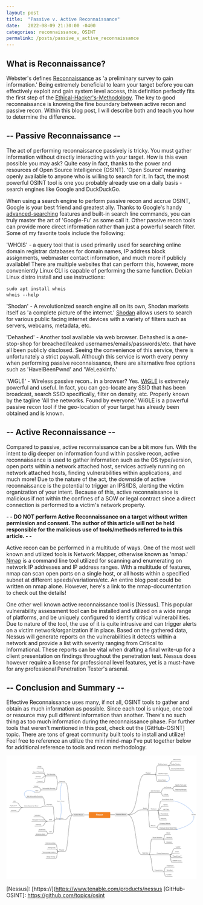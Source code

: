 ```yaml
---
layout: post
title:  "Passive v. Active Reconnaissance"
date:   2022-08-09 21:30:00 -0400
categories: reconnaissance, OSINT
permalink: /posts/passive_v_active_reconnaissance
---
```


<h2>What is Reconnaissance?</h2>


Webster's defines [Reconnaissance] as 'a preliminary survey to gain information.' 
Being extremely beneficial to learn your target before you can effectively exploit and gain system level access, 
this definition perfectly fits the first step of the [Ethical-Hacker's-Methodology]. 
The key to good reconnaissance is knowing the fine boundary between active recon and passive recon. 
Within this blog post, I will describe both and teach you how to determine the difference.


<h2>-- Passive Reconnaissance --</h2>


The act of performing reconnaissance passively is tricky. 
You must gather information without directly interacting with your target. 
How is this even possible you may ask? Quite easy in fact, thanks to the power and resources of Open Source Intelligence (OSINT). 
'Open Source' meaning openly available to anyone who is willing to search for it. 
In fact, the most powerful OSINT tool is one you probably already use on a daily basis - search engines like Google and DuckDuckGo. 


When using a search engine to perform passive recon and accrue OSINT, Google is your best friend and greatest ally. 
Thanks to Google's handy [advanced-searching] features and built-in search line commands, you can truly master the art of 'Google-Fu' as some call it. 
Other passive recon tools can provide more direct information rather than just a powerful search filter. 
Some of my favorite tools include the following:


'WHOIS' - a query tool that is used primarily used for searching online domain registrar databases for domain names, 
IP address block assignments, webmaster contact information, and much more if publicly available! 
There are multiple websites that can perform this, however, more conveniently Linux CLI is capable of performing the same function. 
Debian Linux distro install and use instructions:


```
sudo apt install whois
whois --help
```


'Shodan' - A revolutionized search engine all on its own, Shodan markets itself as 'a complete picture of the internet.' 
[Shodan] allows users to search for various public facing internet devices with a variety of filters such as servers, webcams, metadata, etc. 


'Dehashed' - Another tool available via web browser. 
Dehashed is a one-stop-shop for breached/leaked usernames/emails/passwords/etc. that have all been publicly disclosed. 
Seeing the convenience of this service, there is unfortunately a strict paywall. 
Although this service is worth every penny when performing passive reconnaissance, there are alternative free options such as 'HaveIBeenPwnd' and 'WeLeakInfo.'


'WiGLE' - Wireless passive recon.. in a browser? Yes. 
[WiGLE] is extremely powerful and useful. In fact, you can geo-locate any SSID that has been broadcast, 
search SSID specifically, filter on density, etc. Properly known by the tagline 'All the networks. Found by everyone.' 
WiGLE is a powerful passive recon tool if the geo-location of your target has already been obtained and is known. 


<h2>-- Active Reconnaissance --</h2>


Compared to passive, active reconnaissance can be a bit more fun. 
With the intent to dig deeper on information found within passive recon, active reconnaissance is used to gather information such as the OS type/version, 
open ports within a network attached host, services actively running on network attached hosts, finding vulnerabilities within applications, and much more! 
Due to the nature of the act, the downside of active reconnaissance is the potential to trigger an IPS/IDS, alerting the victim organization of your intent. 
Because of this, active reconnaissance is malicious if not within the confines of a SOW or legal contract since a direct connection is performed to a victim's network property. 


<b> - - DO NOT perform Active Reconnaissance on a target without written permission and consent. 
  The author of this article will not be held responsible for the malicious use of tools/methods referred to in this article. - - </b>


Active recon can be performed in a multitude of ways. 
One of the most well known and utilized tools is Network Mapper, otherwise known as 'nmap.' 
[Nmap] is a command line tool utilized for scanning and enumerating on network IP addresses and IP address ranges. 
With a multitude of features, nmap can scan open ports on a single host, or all hosts within a specified subnet at different speeds/variations/etc. 
An entire blog post could be written on nmap alone. However, here's a link to the nmap-documentation to check out the details!


One other well known active reconnaissance tool is [Nessus]. 
This popular vulnerability assessment tool can be installed and utilized on a wide range of platforms, 
and be uniquely configured to identify critical vulnerabilities. 
Due to nature of the tool, the use of it is quite intrusive and can trigger alerts on a victim network/organization if in place. 
Based on the gathered data, Nessus will generate reports on the vulnerabilities it detects within a network and provide a list with severity ranging from Critical to Informational. 
These reports can be vital when drafting a final write-up for a client presentation on findings throughout the penetration test. 
Nessus does however require a license for professional level features, yet is a must-have for any professional Penetration Tester's arsenal. 


<h2>-- Conclusion and Summary --</h2>


Effective Reconnaissance uses many, if not all, OSINT tools to gather and obtain as much information as possible. 
Since each tool is unique, one tool or resource may pull different information than another. 
There's no such thing as too much information during the reconnaissance phase. 
For further tools that weren't mentioned in this post, check out the [GitHub-OSINT] topic. 
There are tons of great community built tools to install and utilize!
Feel free to reference an utilize the mini mind-map I've put together below for additional reference to tools and recon methodology.


![Image](https://github.com/bishDOTexe/my-images/blob/792e147ac6fefa654a998b6ab00ce36fbe28368f/Recon_mind-map.jpg?raw=true)


[Reconnaissance]: https://www.merriam-webster.com/dictionary/reconnaissance
[Ethical-Hacker's-Methodology]: https://hackmethod.com/hacker-methodology/?v=7516fd43adaa
[advanced-searching]: https://google.com/advanced_search
[Shodan]: https://shodan.io/
[WiGLE]: https://wigle.net/
[Nmap]: https://nmap.org/book/man.html#man-description
[Nessus]: [https://](https://www.tenable.com/products/nessus
[GitHub-OSINT]: https://github.com/topics/osint
